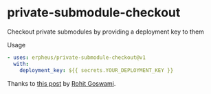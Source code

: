 # private-submodule-checkout
Checkout private submodules by providing a deployment key to them

Usage

```yaml
- uses: erpheus/private-submodule-checkout@v1
  with:
    deployment_key: ${{ secrets.YOUR_DEPLOYMENT_KEY }}
```

Thanks to [this post](https://rgoswami.me/posts/priv-gh-actions/) by [Rohit Goswami](https://github.com/HaoZeke/).

